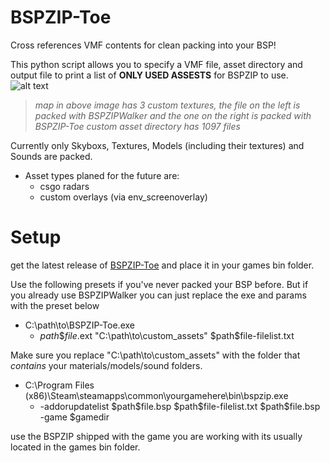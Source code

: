 # BSPZIP-Toe
Cross references VMF contents for clean packing into your BSP!

This python script allows you to specify a VMF file, asset directory and output file to print a list of **ONLY USED ASSESTS** for BSPZIP to use.
![alt text](https://i.imgur.com/ru3CMrD.png)
> *map in above image has 3 custom textures, the file on the left is packed with BSPZIPWalker and the one on the right is packed with BSPZIP-Toe custom asset directory has 1097 files*

Currently only Skyboxs, Textures, Models (including their textures) and Sounds are packed.
- Asset types planed for the future are:
  - csgo radars
  - custom overlays (via env_screenoverlay)

# Setup
get the latest release of [BSPZIP-Toe](https://github.com/Meowspambot/BSPZIP-Toe/releases) and place it in your games bin folder.

Use the following presets if you've never packed your BSP before. But if you already use BSPZIPWalker you can just replace the exe and params with the preset below
- C:\path\to\BSPZIP-Toe.exe
  - $path\$file.$ext "C:\path\to\custom_assets" $path\$file-filelist.txt

Make sure you replace "C:\path\to\custom_assets" with the folder that *contains* your materials/models/sound folders.

- C:\Program Files (x86)\Steam\steamapps\common\yourgamehere\bin\bspzip.exe
  - -addorupdatelist $path\$file.bsp $path\$file-filelist.txt $path\$file.bsp -game $gamedir

use the BSPZIP shipped with the game you are working with its usually located in the games bin folder.
